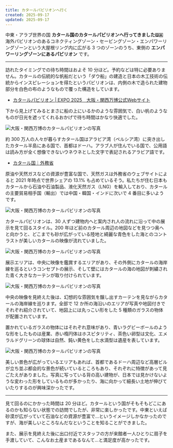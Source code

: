 ```yaml
---
title: カタールパビリオンへ行く
created: 2025-09-17
updated: 2025-09-17
---
```


中東・アラブ世界の国 **カタール国のカタールパビリオンへ行ってきました🇶🇦** 海外パビリオンのあるコネクティングゾーン・セービングゾーン・エンパワーリングゾーンという大屋根リング内に広がる 3 つのゾーンのうち、東側の **エンパワーリングゾーンにあるパビリオン** です。

---

訪れたタイミングでの待ち時間はおよそ 10 分ほど。予約などは特に必要ありません。カタールの伝統的な帆船だという「ダウ船」の建造と日本の木工技術の伝統からインスピレーションを得たというパビリオンは、内側の木で造られた建物部分を白色の布のようなもので覆った構造をしています。

- [カタールパビリオン | EXPO 2025　大阪・関西万博公式Webサイト](https://www.expo2025.or.jp/official-participant/qatar/)

下から見上げてみるとまさに船の上にいるかのような雰囲気で、白い帆のようなものが日光を遮ってくれるおかげで待ち時間はかなり快適でした。

![大阪・関西万博のカタールパビリオンの写真](d46d2b44-f730-455b-867d-10c06e4bcc00)

約 300 万人の人々が暮らすカタール国はアラビア湾（ペルシア湾）に突き出したカタール半島にある国で、首都はドーハ。アラブ人が住んでいる国で、公用語は読み方が全く想像できないウネウネとした文字で表記されるアラビア語です。

- [カタール国｜外務省](https://www.mofa.go.jp/mofaj/area/qatar/index.html)

原油や天然ガスなどの資源が豊富な国で、天然ガスは外務省のウェブサイトによると 2021 年時点で世界シェアの 13.1% も占めているそう。私たちが住む日本もカタールから石油や石油製品、液化天然ガス（LNG）を輸入しており、カタールの主要貿易相手国（輸出）では中国・韓国・インドに次いで 4 番目に多いようです。

![大阪・関西万博のカタールパビリオンの写真](d9a98a6c-4f85-4660-dd54-2288f0694a00)

カタールパビリオンは、30 人ずつ建物内へと案内され人の流れに沿って中の展示を見て回るスタイル。200 年ほど前のカタール周辺の地図などを見つつ奥へと向かうと、どこまでも砂が広がっている陸地と綺麗な青色をした海とのコントラストが美しいカタールの映像が流れていました。

![大阪・関西万博のカタールパビリオンの写真](44133d3e-9608-46ec-7c02-1408e771d100)

展示エリアは、中央に映像を鑑賞するエリアがあり、その外側にカタールの海岸線を巡るというコンセプトの展示、そして壁にはカタールの海の地図が刺繍された青く大きなカーテンが取り付けられています。

![大阪・関西万博のカタールパビリオンの写真](e0fffc1f-33aa-4af4-9bea-e3a6ef04df00)

中央の映像を見終えた後は、幻想的な雰囲気を醸し出すカーテンを見ながらカタールの海岸線を巡ります。全部で 12 か所の海沿いのエリアが写真や地図付きでそれぞれ紹介されていて、地図上には丸っこい形をした 5 種類のガラスの物体が配置されています。

置かれているガラスの物体にはそれぞれ意味があり、青いラグビーボールのような形をしたものは産業、赤い楕円体はホスピタリティ、茶色い卵型は文化、エメラルドグリーンの球体は自然、鈍い黄色をした水滴型は遺産を表しています。

![大阪・関西万博のカタールパビリオンの写真](06e38d13-3e09-45c0-2eab-dedfac193800)

美しい景色が広がっているエリアもあれば、首都であるドーハ周辺など高層ビルが立ち並ぶ都会的な景色が続いているところもあり、それぞれに特徴があって見ごたえがありました。写真に写っている背の高い建物が、日本では見かけないような変わった形をしているものが多かったり、海に向かって細長い土地が伸びていたりするのが興味深かったです。

---

見て回るのにかかった時間は 20 分ほど。カタールという国がそもそもどこにあるのかも知らない状態での訪問でしたが、非常に楽しかったです。中東といえば砂漠が広がっていて石油などの資源が豊富で…というイメージしかなかったのですが、海が美しいところなんだなということを知ることができました。

また、展示を見終えた後に出口付近でスタッフの方が来館者一人ひとりに扇子を手渡していて、こんなお土産まであるなんて…と満足度が高かったです。
